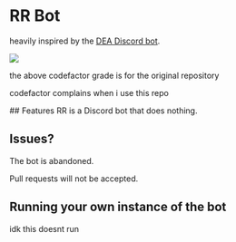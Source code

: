 # RR Bot
heavily inspired by the [DEA Discord bot](https://github.com/Asshley/DEA).

<img src="https://img.shields.io/codefactor/grade/github/BowDown097/RRBot" />
<p>the above codefactor grade is for the original repository</p>
<p>codefactor complains when i use this repo</p>
## Features
RR is a Discord bot that does nothing.

## Issues?
The bot is abandoned.

Pull requests will not be accepted.

## Running your own instance of the bot
idk this doesnt run

